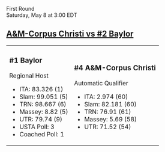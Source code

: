 First Round  
Saturday, May 8 at 3:00 EDT
## [A&M-Corpus Christi vs #2 Baylor](https://www.ncaa.com/game/5833401) 

<table><tr><td>  

### #1 Baylor  

Regional Host  
- ITA: 83.326 (1)  
- Slam: 99.051 (5)  
- TRN: 98.667 (6)  
- Massey: 8.82 (5)  
- UTR: 79.74 (9)  
- USTA Poll: 3  
- Coached Poll: 1  

</td><td>  

### #4 A&M-Corpus Christi  

Automatic Qualifier  
- ITA: 2.974 (60)  
- Slam: 82.181 (60)  
- TRN: 76.91 (61)  
- Massey: 5.69 (58)  
- UTR: 71.52 (54)  

</td></tr></table>  